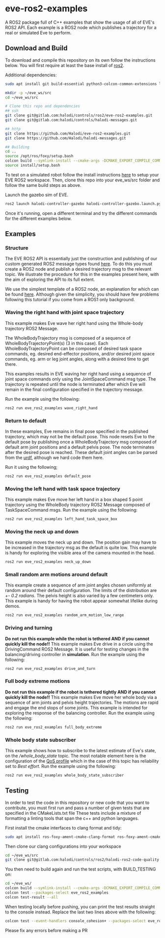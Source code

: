 # eve-ros2-examples

A ROS2 package full of C++ examples that show the usage of all of EVE's ROS2 API. Each example is a ROS2 node which publishes a trajectory for a real or simulated Eve to perform.

## Download and Build

To download and compile this repository on its own follow the instructions below. You will first require at least the base install of [ros2](https://docs.ros.org/en/foxy/Installation/Linux-Install-Debians.html).

Additional dependencies:

```bash
sudo apt install git build-essential python3-colcon-common-extensions libboost-math1.67-dev
```

```bash
mkdir -p ~/eve_ws/src
cd ~/eve_ws/src

# Clone this repo and dependencies
## ssh
git clone git@gitlab.com:halodi/controls/ros2/eve-ros2-examples.git
git clone git@gitlab.com:halodi/controls/halodi-messages.git

## http
git clone https://github.com/Halodi/eve-ros2-examples.git
git clone https://github.com/Halodi/halodi-messages.git

## Building
cd ..
source /opt/ros/foxy/setup.bash
colcon build --symlink-install --cmake-args -DCMAKE_EXPORT_COMPILE_COMMANDS=ON -DBUILD_TESTING=0
source install/setup.bash
```

To test on a simulated robot follow the install instructions [here](https://github.com/Halodi/halodi-controller/) to setup your EVE ROS2 workspace. Then, clone this repo into your eve_ws/src folder
and follow the same build steps as above.

Launch the gazebo sim of EVE.

```bash
ros2 launch halodi-controller-gazebo halodi-controller-gazebo.launch.py
```

Once it's running, open a different terminal and try the different commands for the different examples below.

## Examples

### Structure

The EVE ROS2 API is essentially just the construction and publishing of our custom generated ROS2 message types found [here](https://github.com/Halodi/halodi-messages). To do this you must create a ROS2 node and publish a desired trajectory msg to the relevant topic. We illustrate the procedure for this in the examples present here, with the aim of exploring the API to its full extent.

We use the simplest template of a ROS2 node, an explanation for which can be found [here](https://index.ros.org/doc/ros2/Tutorials/Writing-A-Simple-Cpp-Publisher-And-Subscriber/). Although given the simplicity, you should have few problems following this tutorial if you come from a ROS1 only background.

### Waving the right hand with joint space trajectory

This example makes Eve wave her right hand using the Whole-body trajectory ROS2 Message.

The WholeBodyTrajectory msg is composed of a sequence of WholeBodyTrajectoryPoint(s) (3 in this case). Each WholeBodyTrajectoryPoint can be composed of desired task space commands, eg. desired end-effector positions, and/or desired joint space commands, eg. arm or leg joint angles, along with a desired time to get there.

This examples results in EVE waving her right hand using a sequence of joint space commands only using the JointSpaceCommand msg type. The trajectory is repeated until the node is terminated after which Eve will remain in the final configuration specified in the trajectory message.

Run the example using the following:

```bash
ros2 run eve_ros2_examples wave_right_hand
```

### Return to default

In these examples, Eve remains in final pose specified in the published trajectory, which may not be the default pose. This node resets Eve to the default pose by publishing once a WholeBodyTrajectory msg composed of default arm joint positions and a default pelvis pose. The node terminates after the desired pose is reached. These default joint angles can be parsed from the [urdf](https://gitlab.com/halodi/controls/halodi-robot-models), although we hard code them here.

Run it using the following;

```bash
ros2 run eve_ros2_examples default_pose
```

### Moving the left hand with task space trajectory

This example makes Eve move her left hand in a box shaped 5 point trajectory using the WholeBody trajectory ROS2 Message composed of TaskSpaceCommand msgs.
Run the example using the following:

```bash
ros2 run eve_ros2_examples left_hand_task_space_box
```

### Moving the neck up and down

This example moves the neck up and down. The position gain may have to be increased in the trajectory msg as the default is quite low. This example is handy for exploring the visible area of the camera mounted in the head.

```bash
ros2 run eve_ros2_examples neck_up_down
```

### Small random arm motions around default

This example create a sequence of arm joint angles chosen uniformly at random around their default configuration. The limits of the distribution are *+- 0.2 radians*. The pelvis height is also varied by a few centimeters only. This example is handy for having the robot appear somewhat lifelike during demos.

```bash
ros2 run eve_ros2_examples random_arm_motion_low_range
```

### Driving and turning

**Do not run this example while the robot is tethered AND if you cannot quickly kill the node!!**
This example makes Eve drive in a circle using the DrivingCommand ROS2 Message. It is useful for testing changes in the balancing/driving controller in **simulation**.
Run the example using the following:

```bash
ros2 run eve_ros2_examples drive_and_turn
```

### Full body extreme motions

**Do not run this example if the robot is tethered tightly AND if you cannot quickly kill the node!!**
This example makes Eve move her whole body via a sequence of arm joints and pelvis height trajectories. The motions are rapid and engage the end stops of some joints. This example is intended for exploring the response of the balancing controller.
Run the example using the following:

```bash
ros2 run eve_ros2_examples full_body_extreme
```

### Whole body state subscriber

This example shows how to subscribe to the latest estimate of Eve's state, on the */whole_body_state* topic. The most notable element here is the configuration of the [QoS profile](https://docs.ros.org/en/foxy/Concepts/About-Quality-of-Service-Settings.html) which in the case of this topic has reliability set to *Best effort*.
Run the example using the following:

```bash
ros2 run eve_ros2_examples whole_body_state_subscriber
```

## Testing

In order to test the code in this repository or new code that you want to contribute, you must first run and pass a number of given tests that are specified in the CMakeLists.txt file
These tests include a mixture of formatting a linting tools that span the c++ and python languages.

First install the cmake interfaces to clang format and tidy:

```bash
sudo apt install ros-foxy-ament-cmake-clang-format ros-foxy-ament-cmake-clang-tidy
```

Then clone our clang configurations into your workspace

```bash
cd ~/eve_ws/src
git clone git@gitlab.com:halodi/controls/ros2/halodi-ros2-code-quality.git
```

You then need to build again and run the test scripts, with BUILD_TESTING on:

```bash
cd ~/eve_ws/
colcon build --symlink-install --cmake-args -DCMAKE_EXPORT_COMPILE_COMMANDS=ON -DBUILD_TESTING=1
colcon test --packages-select eve_ros2_examples
colcon test-result --all
```

When testing locally before pushing, you can print the test results straight to the console instead. Replace the last two lines above with the following:

```bash
colcon test --event-handlers console_cohesion+ --packages-select eve_ros2_examples
```

Please fix any errors before making a PR
